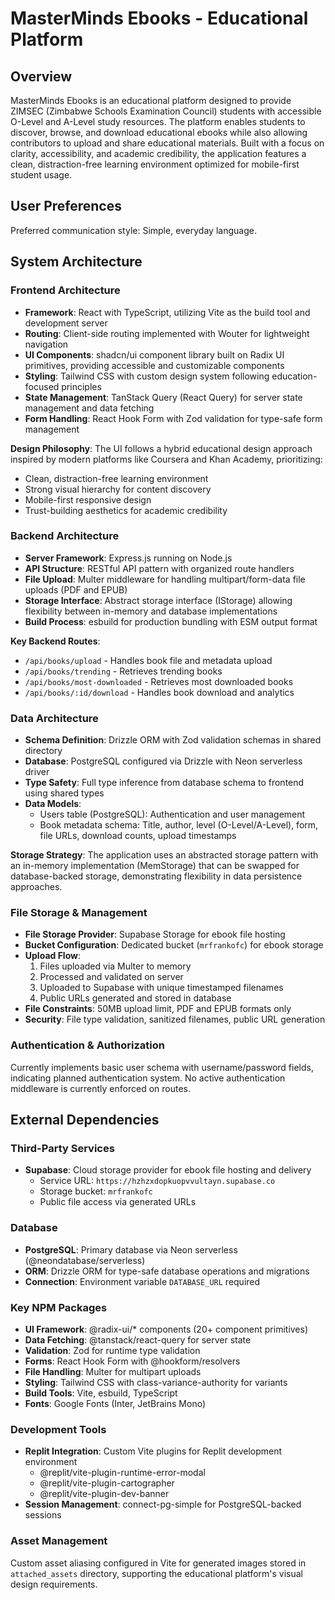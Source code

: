 # MasterMinds Ebooks - Educational Platform

## Overview

MasterMinds Ebooks is an educational platform designed to provide ZIMSEC (Zimbabwe Schools Examination Council) students with accessible O-Level and A-Level study resources. The platform enables students to discover, browse, and download educational ebooks while also allowing contributors to upload and share educational materials. Built with a focus on clarity, accessibility, and academic credibility, the application features a clean, distraction-free learning environment optimized for mobile-first student usage.

## User Preferences

Preferred communication style: Simple, everyday language.

## System Architecture

### Frontend Architecture
- **Framework**: React with TypeScript, utilizing Vite as the build tool and development server
- **Routing**: Client-side routing implemented with Wouter for lightweight navigation
- **UI Components**: shadcn/ui component library built on Radix UI primitives, providing accessible and customizable components
- **Styling**: Tailwind CSS with custom design system following education-focused principles
- **State Management**: TanStack Query (React Query) for server state management and data fetching
- **Form Handling**: React Hook Form with Zod validation for type-safe form management

**Design Philosophy**: The UI follows a hybrid educational design approach inspired by modern platforms like Coursera and Khan Academy, prioritizing:
- Clean, distraction-free learning environment
- Strong visual hierarchy for content discovery
- Mobile-first responsive design
- Trust-building aesthetics for academic credibility

### Backend Architecture
- **Server Framework**: Express.js running on Node.js
- **API Structure**: RESTful API pattern with organized route handlers
- **File Upload**: Multer middleware for handling multipart/form-data file uploads (PDF and EPUB)
- **Storage Interface**: Abstract storage interface (IStorage) allowing flexibility between in-memory and database implementations
- **Build Process**: esbuild for production bundling with ESM output format

**Key Backend Routes**:
- `/api/books/upload` - Handles book file and metadata upload
- `/api/books/trending` - Retrieves trending books
- `/api/books/most-downloaded` - Retrieves most downloaded books
- `/api/books/:id/download` - Handles book download and analytics

### Data Architecture
- **Schema Definition**: Drizzle ORM with Zod validation schemas in shared directory
- **Database**: PostgreSQL configured via Drizzle with Neon serverless driver
- **Type Safety**: Full type inference from database schema to frontend using shared types
- **Data Models**:
  - Users table (PostgreSQL): Authentication and user management
  - Book metadata schema: Title, author, level (O-Level/A-Level), form, file URLs, download counts, upload timestamps

**Storage Strategy**: The application uses an abstracted storage pattern with an in-memory implementation (MemStorage) that can be swapped for database-backed storage, demonstrating flexibility in data persistence approaches.

### File Storage & Management
- **File Storage Provider**: Supabase Storage for ebook file hosting
- **Bucket Configuration**: Dedicated bucket (`mrfrankofc`) for ebook storage
- **Upload Flow**: 
  1. Files uploaded via Multer to memory
  2. Processed and validated on server
  3. Uploaded to Supabase with unique timestamped filenames
  4. Public URLs generated and stored in database
- **File Constraints**: 50MB upload limit, PDF and EPUB formats only
- **Security**: File type validation, sanitized filenames, public URL generation

### Authentication & Authorization
Currently implements basic user schema with username/password fields, indicating planned authentication system. No active authentication middleware is currently enforced on routes.

## External Dependencies

### Third-Party Services
- **Supabase**: Cloud storage provider for ebook file hosting and delivery
  - Service URL: `https://hzhzxdopkuopvvultayn.supabase.co`
  - Storage bucket: `mrfrankofc`
  - Public file access via generated URLs

### Database
- **PostgreSQL**: Primary database via Neon serverless (@neondatabase/serverless)
- **ORM**: Drizzle ORM for type-safe database operations and migrations
- **Connection**: Environment variable `DATABASE_URL` required

### Key NPM Packages
- **UI Framework**: @radix-ui/* components (20+ component primitives)
- **Data Fetching**: @tanstack/react-query for server state
- **Validation**: Zod for runtime type validation
- **Forms**: React Hook Form with @hookform/resolvers
- **File Handling**: Multer for multipart uploads
- **Styling**: Tailwind CSS with class-variance-authority for variants
- **Build Tools**: Vite, esbuild, TypeScript
- **Fonts**: Google Fonts (Inter, JetBrains Mono)

### Development Tools
- **Replit Integration**: Custom Vite plugins for Replit development environment
  - @replit/vite-plugin-runtime-error-modal
  - @replit/vite-plugin-cartographer
  - @replit/vite-plugin-dev-banner
- **Session Management**: connect-pg-simple for PostgreSQL-backed sessions

### Asset Management
Custom asset aliasing configured in Vite for generated images stored in `attached_assets` directory, supporting the educational platform's visual design requirements.